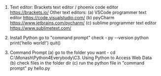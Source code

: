 1. Text editor: Brackets text editor / phoenix code editor https://brackets.io/
Other text editors: 
(a) VSCode programmer text editor https://code.visualstudio.com/ 
(b) ppyCharm https://www.jetbrains.com/pycharm/
(c) sublime programmer text editor https://www.sublimetext.com/ 

2. Install Python 
go to "command prompt" check - 
py --version 
python
print('hello world!')
quit()

3. Command Prompt 
(a) go to the folder you want -
cd C:\Monash\Python4Everybody\C3. Using Python to Access Web Data
(b) check files in the folder 
dir 
(c) run the python file in "command prompt"
py hello.py
